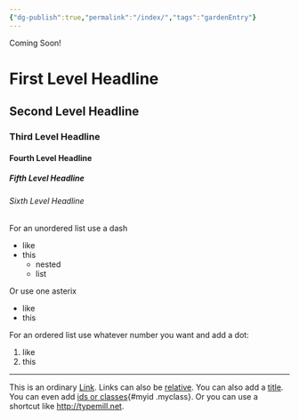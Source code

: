 ```yaml
---
{"dg-publish":true,"permalink":"/index/","tags":"gardenEntry"}
---
```



Coming Soon!

# First Level Headline

## Second Level Headline

### Third Level Headline

#### Fourth Level Headline

##### Fifth Level Headline

###### Sixth Level Headline

For an unordered list use a dash

- like
- this
    - nested
    - list

Or use one asterix

* like
* this

For an ordered list use whatever number you want and add a dot:

1. like
1. this

---

This is an ordinary [Link](http://typemill.net). Links can also be [relative](/info). You can also add a [title](http://typemill.net "typemill"). You can even add [ids or classes](http://typemill.net){#myid .myclass}. Or you can use a shortcut like http://typemill.net.


